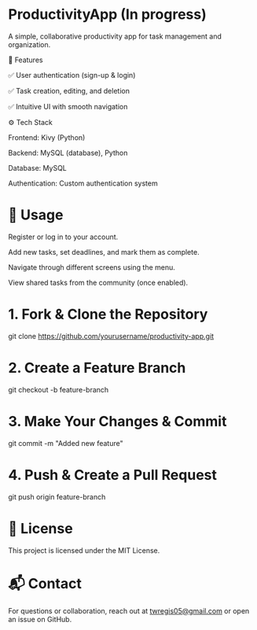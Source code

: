 # ProductivityApp (In progress)

A simple, collaborative productivity app for task management and organization.

📌 Features

✅ User authentication (sign-up & login)

✅ Task creation, editing, and deletion

✅ Intuitive UI with smooth navigation


⚙️ Tech Stack

Frontend: Kivy (Python)

Backend: MySQL (database), Python

Database: MySQL

Authentication: Custom authentication system

# 📖 Usage
Register or log in to your account.

Add new tasks, set deadlines, and mark them as complete.

Navigate through different screens using the menu.

View shared tasks from the community (once enabled).

# 1. Fork & Clone the Repository
git clone https://github.com/yourusername/productivity-app.git
# 2. Create a Feature Branch
git checkout -b feature-branch
# 3. Make Your Changes & Commit
git commit -m "Added new feature"
# 4. Push & Create a Pull Request
git push origin feature-branch

# 📝 License
This project is licensed under the MIT License.

# 📬 Contact
For questions or collaboration, reach out at twregis05@gmail.com or open an issue on GitHub.
